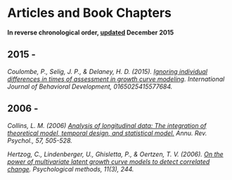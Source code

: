 # Articles and Book Chapters
**In reverse chronological order, [updated]() December 2015**

## 2015 -

<cite>Coulombe, P., Selig, J. P., & Delaney, H. D. (2015). [Ignoring individual differences in times of assessment in growth curve modeling](https://scholar.google.ca/scholar?hl=en&q=ignoring+individual+differences+in+times+of+assessment+in+growth+curve+modeling&btnG=&as_sdt=1%2C5&as_sdtp=). *International Journal of Behavioral Development*, 0165025415577684.

## 2006 -


<cite>Collins, L. M. (2006) [Analysis of longitudinal data: The integration of theoretical model, temporal design, and statistical model.]( https://scholar.google.ca/scholar?q=Analysis+of+longitudinal+data%3A+The+integration+of+theoretical+model%2C+temporal+design%2C+and+statistical+model&btnG=&hl=en&as_sdt=0%2C5) *Annu. Rev. Psychol.*, 57, 505-528. </cite>



<cite>Hertzog, C., Lindenberger, U., Ghisletta, P., & Oertzen, T. V. (2006). [On the power of multivariate latent growth curve models to detect correlated change](https://scholar.google.ca/scholar?q=%22On+the+power+of+multivariate+latent+growth+curve+models+to+detect+correlated+change%22&btnG=&hl=en&as_sdt=2005&sciodt=0%2C5&cites=4391811383653665028&scipsc=). *Psychological methods*, 11(3), 244.</cite>
